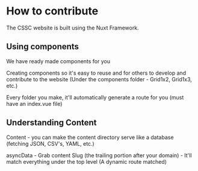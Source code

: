 # How to contribute

The CSSC website is built using the Nuxt Framework. 

## Using components 

We have ready made components for you

Creating components so it's easy to reuse and for others to develop and contribute to the website (Under the components folder - Grid1x2, Grid1x3, etc.)

Every folder you make, it'll automatically generate a route for you (must have an index.vue file)

## Understanding Content

Content - you can make the content directory serve like a database (fetching JSON, CSV's, YAML, etc.)

asyncData - Grab content
Slug (the trailing portion after your domain) - It'll match everything under the top level
(A dynamic route matched)
